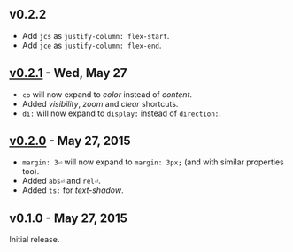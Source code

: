 ## v0.2.2

* Add `jcs` as `justify-column: flex-start`.
* Add `jce` as `justify-column: flex-end`.

## [v0.2.1] - Wed, May 27

* `co` will now expand to *color* instead of *content*.
* Added *visibility*, *zoom* and *clear* shortcuts.
* `di:` will now expand to `display:` instead of `direction:`.

## [v0.2.0] - May 27, 2015

* `margin: 3⏎` will now expand to `margin: 3px;` (and with similar properties too).
* Added `abs⏎` and `rel⏎`.
* Added `ts:` for *text-shadow*.

## v0.1.0 - May 27, 2015

Initial release.

[v0.2.1]: https://github.com/rstacruz/vim-css-shorthand/compare/v0.2.0...v0.2.1
[v0.2.0]: https://github.com/rstacruz/vim-css-shorthand/compare/v0.1.0...v0.2.0

